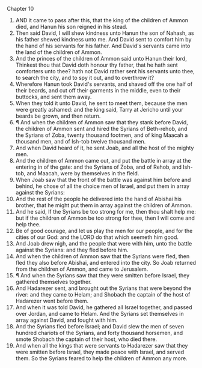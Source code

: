 

Chapter 10

1. AND it came to pass after this, that the king of the children of Ammon died, and Hanun his son reigned in his stead.
2. Then said David, I will shew kindness unto Hanun the son of Nahash, as his father shewed kindness unto me.  And David sent to comfort him by the hand of his servants for his father.  And David's servants came into the land of the children of Ammon.
3. And the princes of the children of Ammon said unto Hanun their lord, Thinkest thou that David doth honour thy father, that he hath sent comforters unto thee?  hath not David rather sent his servants unto thee, to search the city, and to spy it out, and to overthrow it?
4. Wherefore Hanun took David's servants, and shaved off the one half of their beards, and cut off their garments in the middle, even to their buttocks, and sent them away.
5. When they told it unto David, he sent to meet them, because the men were greatly ashamed: and the king said, Tarry at Jericho until your beards be grown, and then return.
6. ¶ And when the children of Ammon saw that they stank before David, the children of Ammon sent and hired the Syrians of Beth-rehob, and the Syrians of Zoba, twenty thousand footmen, and of king Maacah a thousand men, and of Ish-tob twelve thousand men.
7. And when David heard of it, he sent Joab, and all the host of the mighty men.
8. And the children of Ammon came out, and put the battle in array at the entering in of the gate: and the Syrians of Zoba, and of Rehob, and Ish-tob, and Maacah, were by themselves in the field.
9. When Joab saw that the front of the battle was against him before and behind, he chose of all the choice men of Israel, and put them in array against the Syrians:
10. And the rest of the people he delivered into the hand of Abishai his brother, that he might put them in array against the children of Ammon.
11. And he said, If the Syrians be too strong for me, then thou shalt help me: but if the children of Ammon be too strong for thee, then I will come and help thee.
12. Be of good courage, and let us play the men for our people, and for the cities of our God: and the LORD do that which seemeth him good.
13. And Joab drew nigh, and the people that were with him, unto the battle against the Syrians: and they fled before him.
14. And when the children of Ammon saw that the Syrians were fled, then fled they also before Abishai, and entered into the city.  So Joab returned from the children of Ammon, and came to Jerusalem.
15. ¶ And when the Syrians saw that they were smitten before Israel, they gathered themselves together.
16. And Hadarezer sent, and brought out the Syrians that were beyond the river: and they came to Helam; and Shobach the captain of the host of Hadarezer went before them.
17. And when it was told David, he gathered all Israel together, and passed over Jordan, and came to Helam.  And the Syrians set themselves in array against David, and fought with him.
18. And the Syrians fled before Israel; and David slew the men of seven hundred chariots of the Syrians, and forty thousand horsemen, and smote Shobach the captain of their host, who died there.
19. And when all the kings that were servants to Hadarezer saw that they were smitten before Israel, they made peace with Israel, and served them.  So the Syrians feared to help the children of Ammon any more.
